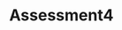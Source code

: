 # Assessment4
<!-- A portion of this project was supported from coders in and outside of Devmountain. The support involved pointed questions and explanations to me so that I may learn and ultimately write the code myself. In more significant stuckness, strategies were suggested. Additionally, other coders pointed out bugs, typos, and other small corrections -->